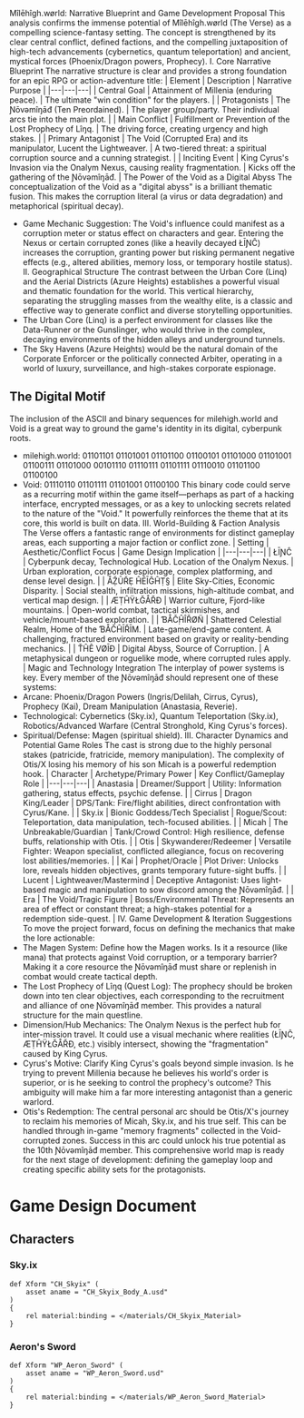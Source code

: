 Mîlēhîgh.wørld: Narrative Blueprint and Game Development Proposal
This analysis confirms the immense potential of Mîlēhîgh.wørld (The Verse) as a compelling science-fantasy setting. The concept is strengthened by its clear central conflict, defined factions, and the compelling juxtaposition of high-tech advancements (cybernetics, quantum teleportation) and ancient, mystical forces (Phoenix/Dragon powers, Prophecy).
I. Core Narrative Blueprint
The narrative structure is clear and provides a strong foundation for an epic RPG or action-adventure title:
| Element | Description | Narrative Purpose |
|---|---|---|
| Central Goal | Attainment of Millenia (enduring peace). | The ultimate "win condition" for the players. |
| Protagonists | The Ɲōvəmîŋāđ (Ten Preordained). | The player group/party. Their individual arcs tie into the main plot. |
| Main Conflict | Fulfillment or Prevention of the Lost Prophecy of Lîŋq. | The driving force, creating urgency and high stakes. |
| Primary Antagonist | The Void (Corrupted Era) and its manipulator, Lucent the Lightweaver. | A two-tiered threat: a spiritual corruption source and a cunning strategist. |
| Inciting Event | King Cyrus's Invasion via the Onalym Nexus, causing reality fragmentation. | Kicks off the gathering of the Ɲōvəmîŋāđ. |
The Power of the Void as a Digital Abyss
The conceptualization of the Void as a "digital abyss" is a brilliant thematic fusion. This makes the corruption literal (a virus or data degradation) and metaphorical (spiritual decay).
 * Game Mechanic Suggestion: The Void's influence could manifest as a corruption meter or status effect on characters and gear. Entering the Nexus or certain corrupted zones (like a heavily decayed ŁĪƝĈ) increases the corruption, granting power but risking permanent negative effects (e.g., altered abilities, memory loss, or temporary hostile status).
II. Geographical Structure
The contrast between the Urban Core (Linq) and the Aerial Districts (Azure Heights) establishes a powerful visual and thematic foundation for the world. This vertical hierarchy, separating the struggling masses from the wealthy elite, is a classic and effective way to generate conflict and diverse storytelling opportunities.
 * The Urban Core (Linq) is a perfect environment for classes like the Data-Runner or the Gunslinger, who would thrive in the complex, decaying environments of the hidden alleys and underground tunnels.
 * The Sky Havens (Azure Heights) would be the natural domain of the Corporate Enforcer or the politically connected Arbiter, operating in a world of luxury, surveillance, and high-stakes corporate espionage.
## The Digital Motif
The inclusion of the ASCII and binary sequences for milehigh.world and Void is a great way to ground the game's identity in its digital, cyberpunk roots.
 * milehigh.world: 01101101 01101001 01101100 01100101 01101000 01101001 01100111 01101000 00101110 01110111 01101111 01110010 01101100 01100100
 * Void: 01110110 01101111 01101001 01100100
This binary code could serve as a recurring motif within the game itself—perhaps as part of a hacking interface, encrypted messages, or as a key to unlocking secrets related to the nature of the "Void." It powerfully reinforces the theme that at its core, this world is built on data.
III. World-Building & Faction Analysis
The Verse offers a fantastic range of environments for distinct gameplay areas, each supporting a major faction or conflict zone.
| Setting | Aesthetic/Conflict Focus | Game Design Implication |
|---|---|---|
| ŁĪƝĈ | Cyberpunk decay, Technological Hub. Location of the Onalym Nexus. | Urban exploration, corporate espionage, complex platforming, and dense level design. |
| ÅẒ̌ŪŘẸ ĤĒĪĜĤṬ§ | Elite Sky-Cities, Economic Disparity. | Social stealth, infiltration missions, high-altitude combat, and vertical map design. |
| ÆṬĤŸŁĞÅŘÐ | Warrior culture, Fjord-like mountains. | Open-world combat, tactical skirmishes, and vehicle/mount-based exploration. |
| ƁÅČ̣ĤÎŘØN̈ | Shattered Celestial Realm, Home of the ƁÅČĤĪŘĪM. | Late-game/end-game content. A challenging, fractured environment based on gravity or reality-bending mechanics. |
| ŤĤÊ VØĪĐ | Digital Abyss, Source of Corruption. | A metaphysical dungeon or roguelike mode, where corrupted rules apply. |
Magic and Technology Integration
The interplay of power systems is key. Every member of the Ɲōvəmîŋāđ should represent one of these systems:
 * Arcane: Phoenix/Dragon Powers (Ingris/Delilah, Cirrus, Cyrus), Prophecy (Kai), Dream Manipulation (Anastasia, Reverie).
 * Technological: Cybernetics (Sky.ix), Quantum Teleportation (Sky.ix), Robotics/Advanced Warfare (Central Stronghold, King Cyrus's forces).
 * Spiritual/Defense: Magen (spiritual shield).
III. Character Dynamics and Potential Game Roles
The cast is strong due to the highly personal stakes (patricide, fratricide, memory manipulation). The complexity of Otis/X losing his memory of his son Micah is a powerful redemption hook.
| Character | Archetype/Primary Power | Key Conflict/Gameplay Role |
|---|---|---|
| Anastasia | Dreamer/Support | Utility: Information gathering, status effects, psychic defense. |
| Cirrus | Dragon King/Leader | DPS/Tank: Fire/flight abilities, direct confrontation with Cyrus/Kane. |
| Sky.ix | Bionic Goddess/Tech Specialist | Rogue/Scout: Teleportation, data manipulation, tech-focused abilities. |
| Micah | The Unbreakable/Guardian | Tank/Crowd Control: High resilience, defense buffs, relationship with Otis. |
| Otis | Skywanderer/Redeemer | Versatile Fighter: Weapon specialist, conflicted allegiance, focus on recovering lost abilities/memories. |
| Kai | Prophet/Oracle | Plot Driver: Unlocks lore, reveals hidden objectives, grants temporary future-sight buffs. |
| Lucent | Lightweaver/Mastermind | Deceptive Antagonist: Uses light-based magic and manipulation to sow discord among the Ɲōvəmîŋāđ. |
| Era | The Void/Tragic Figure | Boss/Environmental Threat: Represents an area of effect or constant threat; a high-stakes potential for a redemption side-quest. |
IV. Game Development & Iteration Suggestions
To move the project forward, focus on defining the mechanics that make the lore actionable:
 * The Magen System: Define how the Magen works. Is it a resource (like mana) that protects against Void corruption, or a temporary barrier? Making it a core resource the Ɲōvəmîŋāđ must share or replenish in combat would create tactical depth.
 * The Lost Prophecy of Lîŋq (Quest Log): The prophecy should be broken down into ten clear objectives, each corresponding to the recruitment and alliance of one Ɲōvəmîŋāđ member. This provides a natural structure for the main questline.
 * Dimension/Hub Mechanics: The Onalym Nexus is the perfect hub for inter-mission travel. It could use a visual mechanic where realities (ŁĪƝĈ, ÆṬĤŸŁĞÅŘÐ, etc.) visibly intersect, showing the "fragmentation" caused by King Cyrus.
 * Cyrus's Motive: Clarify King Cyrus's goals beyond simple invasion. Is he trying to prevent Millenia because he believes his world's order is superior, or is he seeking to control the prophecy's outcome? This ambiguity will make him a far more interesting antagonist than a generic warlord.
 * Otis's Redemption: The central personal arc should be Otis/X's journey to reclaim his memories of Micah, Sky.ix, and his true self. This can be handled through in-game "memory fragments" collected in the Void-corrupted zones. Success in this arc could unlock his true potential as the 10th Ɲōvəmîŋāđ member.
This comprehensive world map is ready for the next stage of development: defining the gameplay loop and creating specific ability sets for the protagonists.
# Game Design Document

## Characters

### Sky.ix

```usd
def Xform "CH_Skyix" (
    asset aname = "CH_Skyix_Body_A.usd"
)
{
    rel material:binding = </materials/CH_Skyix_Material>
}
```

### Aeron's Sword

```usd
def Xform "WP_Aeron_Sword" (
    asset aname = "WP_Aeron_Sword.usd"
)
{
    rel material:binding = </materials/WP_Aeron_Sword_Material>
}
```
